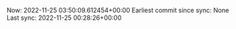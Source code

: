 Now: 2022-11-25 03:50:09.612454+00:00 Earliest commit since sync: None Last sync: 2022-11-25 00:28:26+00:00
